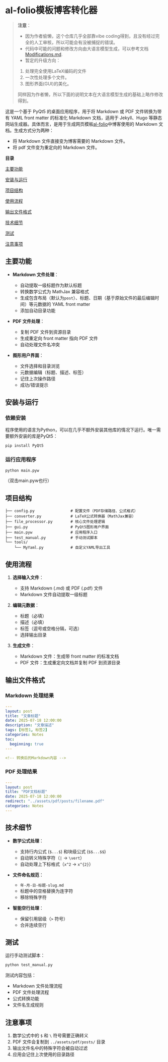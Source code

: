 # al-folio模板博客转化器

> **注意**：
>
> - 因为作者偷懒，这个仓库几乎全部靠vibe coding得到，且没有经过完全的人工审核，所以可能会有没被捕捉的错误。
> - 代码中可能的问题和修改方向由大语言模型生成，可以参考文档[Modifications.md](Modifications.md).
> - 暂定的升级方向：
>
> 1. 处理完全使用LaTeX编码的文件
> 2. 一次性处理多个文件。
> 3. 图形界面(GUI)的美化。
>
> 同样因为作者懒，所以下面的说明文本在大语言模型生成的基础上略作修改得到。

这是一个基于 PyQt5 的桌面应用程序，用于将 Markdown 或 PDF 文件转换为带有 YAML front matter 的标准化 Markdown 文档，适用于 Jekyll、Hugo 等静态网站生成器。具体而言，是用于生成网页模板[al-folio](https://github.com/alshedivat/al-folio)中博客使用的 Markdown 文档。生成方式分为两种：

- 将 Markdown 文件直接变为博客需要的 Markdown 文件。
- 将 pdf 文件变为重定向的 Markdown 文件。

**目录**

[主要功能](##主要功能)

[安装与运行](##安装与运行)

[项目结构](##项目结构)

[使用流程](##使用流程)

[输出文件格式](##输出文件格式)

[技术细节](##技术细节)

[测试](##测试)

[注意事项](##注意事项)

## 主要功能

- **Markdown 文件处理**：
  - 自动提取一级标题作为默认标题
  - 转换数学公式为 MathJax 兼容格式
  - 生成包含布局（默认为`post`）、标题、日期（基于原始文件的最后编辑时间）等元数据的 YAML front matter
  - 添加自动目录功能

- **PDF 文件处理**：
  - 复制 PDF 文件到资源目录
  - 生成重定向 front matter 指向 PDF 文件
  - 自动处理文件名冲突

- **图形用户界面**：
  - 文件选择和目录浏览
  - 元数据编辑（标题、描述、标签）
  - 记住上次操作路径
  - 成功/错误提示

## 安装与运行

### 依赖安装

程序使用的语言为Python，可以在几乎不额外安装其他库的情况下运行。唯一需要额外安装的库是PyQt5：

```bash
pip install PyQt5
```

### 运行应用程序

```bash
python main.pyw
```

（双击main.pyw也行）

## 项目结构

```text
├── config.py                # 配置文件（PDF存储路径、公式格式）
├── converter.py             # LaTeX公式转换器（MathJax兼容）
├── file_processor.py        # 核心文件处理逻辑
├── gui.py                   # PyQt5图形用户界面
├── main.pyw                 # 应用程序入口
├── test_manual.py           # 手动测试脚本
└── tools/
    └── MyYaml.py            # 自定义YAML导出工具
```

## 使用流程

1. **选择输入文件**：
   - 支持 Markdown (.md) 或 PDF (.pdf) 文件
   - Markdown 文件自动提取一级标题

2. **编辑元数据**：
   - 标题（必填）
   - 描述（必填）
   - 标签（逗号或空格分隔，可选）
   - 选择输出目录

3. **生成文件**：
   - Markdown 文件：生成带 front matter 的标准文档
   - PDF 文件：生成重定向文档并复制 PDF 到资源目录

## 输出文件格式

### Markdown 处理结果

```yaml
---
layout: post
title: "文章标题"
date: 2025-07-18 12:00:00
description: "文章描述"
tags: [标签1, 标签2]
categories: Notes
toc:
  beginning: true
---

<!-- 转换后的Markdown内容 -->
```

### PDF 处理结果

```yaml
---
layout: post
title: "PDF文档标题"
date: 2025-07-18 12:00:00
redirect: "../assets/pdf/posts/filename.pdf"
categories: Notes
---
```

## 技术细节

- **数学公式处理**：
  - 支持行内公式 (`$...$`) 和块级公式 (`$$...$$`)
  - 自动转义特殊字符（`|` → `\vert`）
  - 自动处理上下标格式（`x^2` → `x^{2}`）

- **文件命名规范**：
  - `年-月-日-标题-slug.md`
  - 标题中的空格替换为连字符
  - 移除特殊字符

- **智能空行处理**：
  - 保留引用层级（`>` 符号）
  - 合并连续空行

## 测试

运行手动测试脚本：

```bash
python test_manual.py
```

测试内容包括：

- Markdown 文件处理流程
- PDF 文件处理流程
- 公式转换功能
- 文件名生成规则

## 注意事项

1. 数学公式中的 `$` 和 `\` 符号需要正确转义
2. PDF 文件会复制到 `../assets/pdf/posts/` 目录
3. 输出文件名中的特殊字符会被自动过滤
4. 应用会记住上次使用的目录路径
